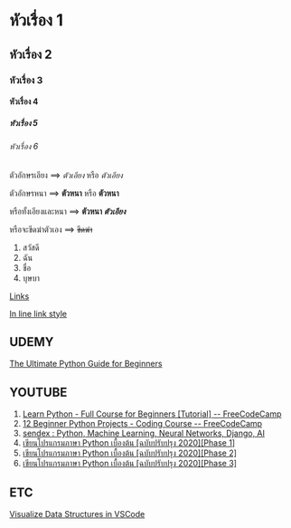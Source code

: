 # หัวเรื่อง 1
## หัวเรื่อง 2
### หัวเรื่อง 3
#### หัวเรื่อง 4
##### หัวเรื่อง 5
###### หัวเรื่อง 6

ตัวอักษรเอียง ==> *ตัวเอียง* หรือ _ตัวเอียง_

ตัวอักษรหนา ==> **ตัวหนา** หรือ __ตัวหนา__

หรือทั้งเอียงและหนา ==> **ตัวหนา _ตัวเอียง_**

หรือจะขีดฆ่าตัวเอง ==> ~~ขีดฆ่า~~

1. สวัสดี
2. ฉัน
3. ชื่อ
4. บุษบา

[Links](http://www.google.com)

[In line link style](http://www.google.com "Go to Google's Homepage")

## UDEMY
[The Ultimate Python Guide for Beginners](https://www.udemy.com/course/the-ultimate-python-guide-for-beginners/learn/lecture/26286888#overview)

## YOUTUBE
1. [Learn Python - Full Course for Beginners [Tutorial] -- FreeCodeCamp](https://www.youtube.com/watch?v=rfscVS0vtbw)
2. [12 Beginner Python Projects - Coding Course -- FreeCodeCamp](https://www.youtube.com/watch?v=8ext9G7xspg)
3. [sendex : Python, Machine Learning, Neural Networks, Django, AI](https://www.youtube.com/c/sentdex/playlists)
4. [เขียนโปรแกรมภาษา Python เบื้องต้น [ฉบับปรับปรุง 2020][Phase 1]](https://www.youtube.com/watch?v=N1fnq4MF3AE)
5. [เขียนโปรแกรมภาษา Python เบื้องต้น [ฉบับปรับปรุง 2020][Phase 2]](https://www.youtube.com/watch?v=2_TK8JYJiwQ&t=31620s)
6. [เขียนโปรแกรมภาษา Python เบื้องต้น [ฉบับปรับปรุง 2020][Phase 3]](https://www.youtube.com/watch?v=_G-yOINsXvE)


## ETC
[Visualize Data Structures in VSCode](https://addyosmani.com/blog/visualize-data-structures-vscode/ "Visualize Data Structures in VSCode")
